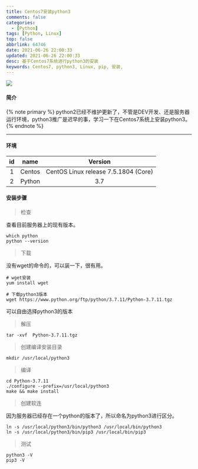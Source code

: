```yaml
---
title: Centos7安装python3
comments: false
categories:
  - [Python]
tags: [Python, Linux]
top: false
abbrlink: 64746
date: 2021-06-26 22:00:33
updated: 2021-06-26 22:00:33
desc: 基于Centos7系统进行python3的安装
keywords: Centos7, python3, Linux, pip, 安装,
---
```



![](/images/article_python3.jpeg)

#### 简介
{% note primary %}
python2已经不维护更新了，不管是DEV开发、还是服务器运行环境，python3推广是迟早的事，学习一下在Centos7系统上安装python3。
{% endnote %}

<!--more-->
<hr />

#### 环境

| id  |  name  |               Version                |
|:---:|:------:|:------------------------------------:|
|  1  | Centos | CentOS Linux release 7.5.1804 (Core) |
|  2  | Python |                 3.7                  |

#### 安装步骤

> 检查

查看目前服务器上的现有版本。
```
which python
python --version
```

> 下载

没有wget的命令的，可以装一下，很有用。
```
# wget安装
yum install wget

# 下载python3版本
wget https://www.python.org/ftp/python/3.7.11/Python-3.7.11.tgz
```
可以自由选择python3的版本

> 解压

```
tar -xvf  Python-3.7.11.tgz
```

> 创建编译安装目录

```
mkdir /usr/local/python3
```

> 编译

```
cd Python-3.7.11
./configure --prefix=/usr/local/python3
make && make install
```

> 创建软连

因为服务器已经存在一个python的版本了，所以命名为python3进行区分。
```
ln -s /usr/local/python3/bin/python3 /usr/local/bin/python3
ln -s /usr/local/python3/bin/pip3 /usr/local/bin/pip3
```

> 测试

```
python3 -V
pip3 -V
```
